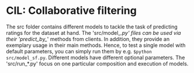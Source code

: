 # CIL: Collaborative filtering
The src folder contains different models to tackle the task of predicting
ratings for the dataset at hand.
The 'src/model_*.py' files can be used via their 'predict_by_*' methods from
clients. In addition, they provide an exemplary usage in their main methods.
Hence, to test a single model with default parameters, you can simply run them
by e.g. `$python src/model_sf.py`. Different models have different optional
parameters.
The 'src/run_*.py' focus on one particular composition and execution of models.

